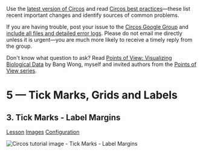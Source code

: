 Use the [latest version of Circos](/software/download/circos/) and read
[Circos best
practices](/documentation/tutorials/reference/best_practices/)—these list
recent important changes and identify sources of common problems.

If you are having trouble, post your issue to the [Circos Google
Group](https://groups.google.com/group/circos-data-visualization) and [include
all files and detailed error logs](/support/support/). Please do not email me
directly unless it is urgent—you are much more likely to receive a timely
reply from the group.

Don't know what question to ask? Read [Points of View: Visualizing Biological
Data](https://www.nature.com/nmeth/journal/v9/n12/full/nmeth.2258.html) by
Bang Wong, myself and invited authors from the [Points of View
series](https://mk.bcgsc.ca/pointsofview).

# 5 — Tick Marks, Grids and Labels

## 3\. Tick Marks - Label Margins

[Lesson](/documentation/tutorials/ticks_and_labels/labels/lesson)
[Images](/documentation/tutorials/ticks_and_labels/labels/images)
[Configuration](/documentation/tutorials/ticks_and_labels/labels/configuration)

![Circos tutorial image - Tick Marks - Label
Margins](/documentation/tutorials/ticks_and_labels/labels/img/01.png)

